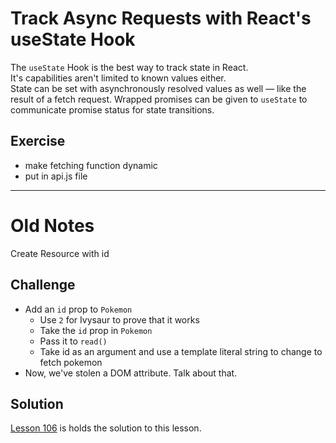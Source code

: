 # Track Async Requests with React's useState Hook

The `useState` Hook is the best way to track state in React.  
It's capabilities aren't limited to known values either.  
State can be set with asynchronously resolved values as well — like the result of a fetch request.
Wrapped promises can be given to `useState` to communicate promise status for state transitions.

## Exercise

- make fetching function dynamic
- put in api.js file

---

# Old Notes

Create Resource with id

## Challenge

- Add an `id` prop to `Pokemon`
  - Use `2` for Ivysaur to prove that it works
  - Take the `id` prop in `Pokemon`
  - Pass it to `read()`
  - Take id as an argument and use a template literal string to change to fetch pokemon
- Now, we've stolen a DOM attribute. Talk about that.

## Solution

[Lesson 106](../106) is holds the solution to this lesson.
